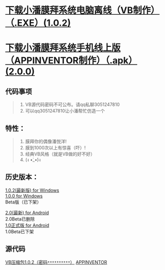 # <a href="mobai_1.0.2.exe" target="_blank">下载小潘膜拜系统电脑离线（VB制作）（.EXE）(1.0.2)</a>
# <a href="mobai2.0正式版.apk" target="_blank">下载小潘膜拜系统手机线上版（APPINVENTOR制作）（.apk）(2.0.0)</a>

## 代码事项
> 1. VB源代码密码不可公布。请qq私聊3051247810
> 2. 可以qq3051247810让小潘帮忙仿造一个

## 特性：

> 1. 膜拜你的偶像潘悦洋!
> 2. 膜到1000次以上有惊喜（吓）!
> 3. 经典VB风格（就是VB做的好不好）
> 4. (ง •̀_•́)ง

## 历史版本：
<a href="mobai_1.0.2.exe" target="_blank">1.0.2(最新版) for Windows</a> <br>
<a href="mobai_1.0.0.exe" target="_blank">1.0.0 for Windows</a> <br>
Beta版（已下架）

<a href="mobai2.0正式版.apk">2.0(最新) for Android</a><br>
2.0Beta已删除<br>
<a href="mobai1.0.apk">1.0正式版 for Android</a><br>
1.0Beta已下架
## 源代码
<a href="VB膜拜.zip">VB压缩包1.0.2（密码`**********`）</a>
<a href="mobai.aia">APPINVENTOR</a>



